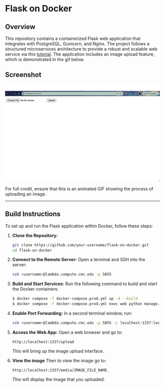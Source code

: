 # Flask on Docker

## Overview
This repository contains a containerized Flask web application that integrates with PostgreSQL, Gunicorn, and Nginx.
The project follows a structured microservices architecture to provide a robust and scalable web service via this [tutorial](https://testdriven.io/blog/dockerizing-flask-with-postgres-gunicorn-and-nginx/).
The application includes an image upload feature, which is demonstrated in the gif below.

## Screenshot
![Uploading Image](example.gif)

For full credit, ensure that this is an animated GIF showing the process of uploading an image.

---

## Build Instructions
To set up and run the Flask application within Docker, follow these steps:

1. **Clone the Repository:**
   ```sh
   git clone https://github.com/your-username/flask-on-docker.git
   cd flask-on-docker
   ```

2. **Connect to the Remote Server:**
   Open a terminal and SSH into the server:
   ```sh
   ssh <username>@lambda.compute.cmc.edu -p 5055
   ```

3. **Build and Start Services:**
   Run the following command to build and start the Docker containers:
   ```sh
   $ docker compose -f docker-compose.prod.yml up -d --build
   $ docker compose -f docker-compose.prod.yml exec web python manage.py create_db
   ```

4. **Enable Port Forwarding:**
   In a second terminal window, run:
   ```sh
   ssh <username>@lambda.compute.cmc.edu -p 5055 -L localhost:1337:localhost:1437
   ```

5. **Access the Web App:**
   Open a web browser and go to:
   ```
   http://localhost:1337/upload
   ```
   This will bring up the image upload interface.

6. **View the image**
   Then to view the image go to:
   ```
   http://localhost:1337/media/IMAGE_FILE_NAME.
   ```
   This will display the image that you uploaded. 


